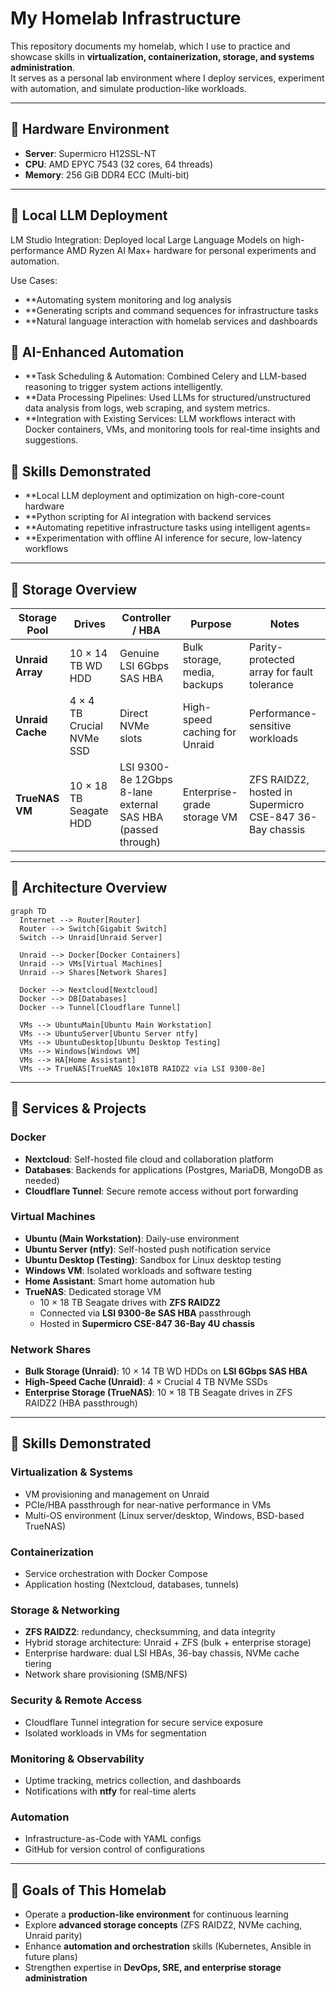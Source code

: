 # My Homelab Infrastructure

This repository documents my homelab, which I use to practice and showcase skills in **virtualization, containerization, storage, and systems administration**.  
It serves as a personal lab environment where I deploy services, experiment with automation, and simulate production-like workloads.

---

## 🔹 Hardware Environment

- **Server**: Supermicro H12SSL-NT  
- **CPU**: AMD EPYC 7543 (32 cores, 64 threads)  
- **Memory**: 256 GiB DDR4 ECC (Multi-bit)  

---
## 🔹 Local LLM Deployment

LM Studio Integration: Deployed local Large Language Models on high-performance AMD Ryzen AI Max+ hardware for personal experiments and automation.

Use Cases:

- **Automating system monitoring and log analysis
- **Generating scripts and command sequences for infrastructure tasks
- **Natural language interaction with homelab services and dashboards

## 🔹 AI-Enhanced Automation

- **Task Scheduling & Automation: Combined Celery and LLM-based reasoning to trigger system actions intelligently.
- **Data Processing Pipelines: Used LLMs for structured/unstructured data analysis from logs, web scraping, and system metrics.
- **Integration with Existing Services: LLM workflows interact with Docker containers, VMs, and monitoring tools for real-time insights and suggestions.

## 🔹 Skills Demonstrated

- **Local LLM deployment and optimization on high-core-count hardware
- **Python scripting for AI integration with backend services
- **Automating repetitive infrastructure tasks using intelligent agents=
- **Experimentation with offline AI inference for secure, low-latency workflows
---

## 🔹 Storage Overview

| Storage Pool | Drives | Controller / HBA | Purpose | Notes |
|--------------|--------|-----------------|---------|-------|
| **Unraid Array** | 10 × 14 TB WD HDD | Genuine LSI 6Gbps SAS HBA | Bulk storage, media, backups | Parity-protected array for fault tolerance |
| **Unraid Cache** | 4 × 4 TB Crucial NVMe SSD | Direct NVMe slots | High-speed caching for Unraid | Performance-sensitive workloads |
| **TrueNAS VM** | 10 × 18 TB Seagate HDD | LSI 9300-8e 12Gbps 8-lane external SAS HBA (passed through) | Enterprise-grade storage VM | ZFS RAIDZ2, hosted in Supermicro CSE-847 36-Bay chassis |

---

## 🔹 Architecture Overview

```mermaid
graph TD
  Internet --> Router[Router]
  Router --> Switch[Gigabit Switch]
  Switch --> Unraid[Unraid Server]

  Unraid --> Docker[Docker Containers]
  Unraid --> VMs[Virtual Machines]
  Unraid --> Shares[Network Shares]

  Docker --> Nextcloud[Nextcloud]
  Docker --> DB[Databases]
  Docker --> Tunnel[Cloudflare Tunnel]

  VMs --> UbuntuMain[Ubuntu Main Workstation]
  VMs --> UbuntuServer[Ubuntu Server ntfy]
  VMs --> UbuntuDesktop[Ubuntu Desktop Testing]
  VMs --> Windows[Windows VM]
  VMs --> HA[Home Assistant]
  VMs --> TrueNAS[TrueNAS 10x18TB RAIDZ2 via LSI 9300-8e]

``````

---

## 🔹 Services & Projects

### Docker
- **Nextcloud**: Self-hosted file cloud and collaboration platform  
- **Databases**: Backends for applications (Postgres, MariaDB, MongoDB as needed)  
- **Cloudflare Tunnel**: Secure remote access without port forwarding  

### Virtual Machines
- **Ubuntu (Main Workstation)**: Daily-use environment  
- **Ubuntu Server (ntfy)**: Self-hosted push notification service  
- **Ubuntu Desktop (Testing)**: Sandbox for Linux desktop testing  
- **Windows VM**: Isolated workloads and software testing  
- **Home Assistant**: Smart home automation hub  
- **TrueNAS**: Dedicated storage VM  
  - 10 × 18 TB Seagate drives with **ZFS RAIDZ2**  
  - Connected via **LSI 9300-8e SAS HBA** passthrough  
  - Hosted in **Supermicro CSE-847 36-Bay 4U chassis**  

### Network Shares
- **Bulk Storage (Unraid)**: 10 × 14 TB WD HDDs on **LSI 6Gbps SAS HBA**  
- **High-Speed Cache (Unraid)**: 4 × Crucial 4 TB NVMe SSDs  
- **Enterprise Storage (TrueNAS)**: 10 × 18 TB Seagate drives in ZFS RAIDZ2 (HBA passthrough)  

---

## 🔹 Skills Demonstrated

### Virtualization & Systems
- VM provisioning and management on Unraid  
- PCIe/HBA passthrough for near-native performance in VMs  
- Multi-OS environment (Linux server/desktop, Windows, BSD-based TrueNAS)  

### Containerization
- Service orchestration with Docker Compose  
- Application hosting (Nextcloud, databases, tunnels)  

### Storage & Networking
- **ZFS RAIDZ2**: redundancy, checksumming, and data integrity  
- Hybrid storage architecture: Unraid + ZFS (bulk + enterprise storage)  
- Enterprise hardware: dual LSI HBAs, 36-bay chassis, NVMe cache tiering  
- Network share provisioning (SMB/NFS)  

### Security & Remote Access
- Cloudflare Tunnel integration for secure service exposure  
- Isolated workloads in VMs for segmentation  

### Monitoring & Observability
- Uptime tracking, metrics collection, and dashboards  
- Notifications with **ntfy** for real-time alerts  

### Automation
- Infrastructure-as-Code with YAML configs  
- GitHub for version control of configurations  

---

## 🔹 Goals of This Homelab

- Operate a **production-like environment** for continuous learning  
- Explore **advanced storage concepts** (ZFS RAIDZ2, NVMe caching, Unraid parity)  
- Enhance **automation and orchestration** skills (Kubernetes, Ansible in future plans)  
- Strengthen expertise in **DevOps, SRE, and enterprise storage administration**  
